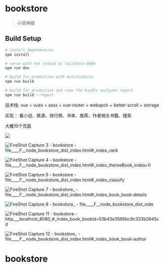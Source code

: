 # bookstore

> 小说神器

## Build Setup

``` bash
# install dependencies
npm install

# serve with hot reload at localhost:8080
npm run dev

# build for production with minification
npm run build

# build for production and view the bundle analyzer report
npm run build --report
```

技术栈: vue + vuex + sass + vue-router + webapck + better-scroll + storage

实现： 看小说、换源、排行榜、书单、推荐、作者相关书籍、搜索

大概10个页面

![](http://ww1.sinaimg.cn/large/005NbQwagy1fob5wanbspj30cw0mx0uu.jpg)

![FireShot Capture 3 - bookstore - file____F__node_bookstore_dist_index.html#_index_rank](http://ww1.sinaimg.cn/large/005NbQwagy1fob5wamncoj30cw0lcdh4.jpg)

![FireShot Capture 4 - bookstore - file____F__node_bookstore_dist_index.html#_index_themeBook_index=0](http://ww1.sinaimg.cn/large/005NbQwagy1fob5wao2rej30cw0lc400.jpg)

![FireShot Capture 5 - bookstore - file____F__node_bookstore_dist_index.html#_index_classify](http://ww1.sinaimg.cn/large/005NbQwagy1fob5waqrtvj30cw0lcgnq.jpg)

![FireShot Capture 7 - bookstore_ - file____F__node_bookstore_dist_index.html#_index_book_book-details](http://ww1.sinaimg.cn/large/005NbQwagy1fob5warec8j30cw0lcq69.jpg)

![FireShot Capture 8 - bookstore_ - file____F__node_bookstore_dist_inde](http://ww1.sinaimg.cn/large/005NbQwagy1fob5wapxakj30cw0lc0vt.jpg)

![FireShot Capture 11 - bookstore - http___localhost_8080_#_index_book_bookid=53b43e3595bc9c333b2645cd](http://ww1.sinaimg.cn/large/005NbQwagy1fob5wamfcjj30cw0lcq45.jpg)

![FireShot Capture 12 - bookstore_ - file____F__node_bookstore_dist_index.html#_index_book_book-author](http://ww1.sinaimg.cn/large/005NbQwagy1fob5wamzppj30cw0mx3z2.jpg)

# bookstore
